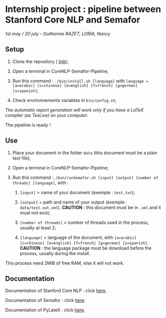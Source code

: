 # Internship project : pipeline between Stanford Core NLP and Semafor

*1st may / 20 july - Guilherme RAZET, LORIA, Nancy*

## Setup

1. Clone the repository ( [link](https://github.com/Vangelys/CoreNLP-Semafor-Pipeline.git));

2. Open a terminal in CoreNLP-Semafor-Pipeline;

3. Run this command : `./bin/install.sh [language]` with `language = [a=arabic] [c=chinese] [e=english] [f=french] [g=german] [s=spanish]`;

4. Check environnements variables in `bin/config.sh`;

*The automatic report generation will work only if you have a LaTeX compiler (as TexLive) on your computer.*

The pipeline is ready !

## Use

1. Place your document in the folder `data` (this document must be a plain text file);

2. Open a terminal in CoreNLP-Semafor-Pipeline;

3. Run this command :`./bin/runSemafor.sh [input] [output] [number of threads] [language]`, with :
	
	1. `[input]` = name of your document (exemple : `test.txt`);

	2. `[output]` = path and name of your output (exemple : `data/test.out.xml`). **CAUTION** : this document must be in `.xml` and it must not exist;

	3. `[number of threads]` = number of threads used in the process, usually at least 2;

	4. `[language]` = language of the document, with `[a=arabic] [c=chinese] [e=english] [f=french] [g=german] [s=spanish]`. **CAUTION** : the language package must be download before the process, usually during the install.

This process need 2MiB of free RAM, else it will not work.

## Documentation

Documentation of Stanford Core NLP : click [here](https://stanfordnlp.github.io/CoreNLP/index.html).

Documentation of Semafor : click [here](https://github.com/Noahs-ARK/semafor).

Documentation of PyLateX : click [here](https://jeltef.github.io/PyLaTeX/current/index.html).
